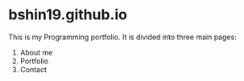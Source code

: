 # bshin19.github.io
This is my Programming portfolio.
It is divided into three main pages:

1) About me
2) Portfolio
3) Contact
